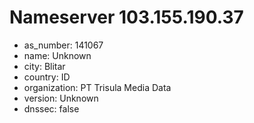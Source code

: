 # Nameserver 103.155.190.37

* as_number: 141067
* name: Unknown
* city: Blitar
* country: ID
* organization: PT Trisula Media Data
* version: Unknown
* dnssec: false
